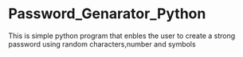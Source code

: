 # Password_Genarator_Python
 This is simple python program that enbles the user to create a strong password using random characters,number and symbols 
